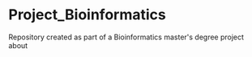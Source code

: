 # Project_Bioinformatics
Repository created as part of a Bioinformatics master's degree project about
